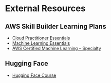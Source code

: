 # External Resources

## AWS Skill Builder Learning Plans
- [Cloud Practitioner Essentials](https://explore.skillbuilder.aws/learn/course/external/view/elearning/13461/cloud-practitioner-essentials)
- [Machine Learning Essentials](https://explore.skillbuilder.aws/learn/course/external/view/elearning/13481/machine-learning-essentials-for-business-and-technical-decision-makers)
- [AWS Certified Machine Learning – Specialty](https://explore.skillbuilder.aws/learn/course/external/view/elearning/13095/aws-certified-machine-learning-specialty)

## Hugging Face
- [Hugging Face Course](https://huggingface.co/learn/nlp-course/)
